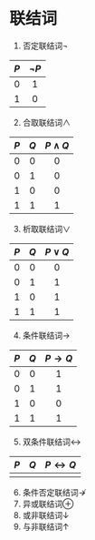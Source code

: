 # 联结词
1. 否定联结词$\lnot$

| $P$ | $\lnot P$ |
| :-: | :-------: |
|  0  |     1     |
|  1  |     0     |

2. 合取联结词$\land$

| $P$ | $Q$ | $P\land Q$ |
| :-: | :-: | :--------: |
|  0  |  0  |     0      |
|  0  |  1  |     0      |
|  1  |  0  |     0      |
|  1  |  1  |     1      |

3. 析取联结词$\lor$

| $P$ | $Q$ | $P\lor Q$ |
| :-: | :-: | :-------: |
|  0  |  0  |     0     |
|  0  |  1  |     1     |
|  1  |  0  |     1     |
|  1  |  1  |     1     |

4. 条件联结词$\to$

| $P$ | $Q$ | $P\to Q$ |
| :-: | :-: | :------: |
|  0  |  0  |    1     |
|  0  |  1  |    1     |
|  1  |  0  |    0     |
|  1  |  1  |    1     |

5. 双条件联结词$\leftrightarrow$

| $P$ | $Q$ | $P\leftrightarrow Q$ |
| :-: | :-: | :------------------: |
|     |     |                      |

6. 条件否定联结词$\nrightarrow$
7. 异或联结词$\oplus$
8. 或非联结词$\downarrow$
9. 与非联结词$\uparrow$